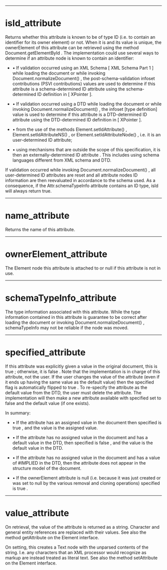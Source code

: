 

---

# isId_attribute

Returns whether this attribute is known to be of type ID (i.e. to contain an identifier for its owner element) or not. When it is and its value is unique, the ownerElement of this attribute can be retrieved using the method Document.getElementById . The implementation could use several ways to determine if an attribute node is known to contain an identifier:

- • If validation occurred using an XML Schema [ XML Schema Part 1 ] while loading the document or while invoking Document.normalizeDocument() , the post-schema-validation infoset contributions (PSVI contributions) values are used to determine if this attribute is a schema-determined ID attribute using the schema-determined ID definition in [ XPointer ].

- • If validation occurred using a DTD while loading the document or while invoking Document.normalizeDocument() , the infoset [type definition] value is used to determine if this attribute is a DTD-determined ID attribute using the DTD-determined ID definition in [ XPointer ].

- • from the use of the methods Element.setIdAttribute() , Element.setIdAttributeNS() , or Element.setIdAttributeNode() , i.e. it is an user-determined ID attribute;

- • using mechanisms that are outside the scope of this specification, it is then an externally-determined ID attribute . This includes using schema languages different from XML schema and DTD.

If validation occurred while invoking Document.normalizeDocument() , all user-determined ID attributes are reset and all attribute nodes ID information are then reevaluated in accordance to the schema used. As a consequence, if the Attr.schemaTypeInfo attribute contains an ID type, isId will always return true.



---

# name_attribute

Returns the name of this attribute.



---

# ownerElement_attribute

The Element node this attribute is attached to or null if this attribute is not in use.



---

# schemaTypeInfo_attribute

The type information associated with this attribute. While the type information contained in this attribute is guarantee to be correct after loading the document or invoking Document.normalizeDocument() , schemaTypeInfo may not be reliable if the node was moved.



---

# specified_attribute

If this attribute was explicitly given a value in the original document, this is true ; otherwise, it is false . Note that the implementation is in charge of this attribute, not the user. If the user changes the value of the attribute (even if it ends up having the same value as the default value) then the specified flag is automatically flipped to true . To re-specify the attribute as the default value from the DTD, the user must delete the attribute. The implementation will then make a new attribute available with specified set to false and the default value (if one exists).

In summary:

- • If the attribute has an assigned value in the document then specified is true , and the value is the assigned value.

- • If the attribute has no assigned value in the document and has a default value in the DTD, then specified is false , and the value is the default value in the DTD.

- • If the attribute has no assigned value in the document and has a value of #IMPLIED in the DTD, then the attribute does not appear in the structure model of the document.

- • If the ownerElement attribute is null (i.e. because it was just created or was set to null by the various removal and cloning operations) specified is true .



---

# value_attribute

On retrieval, the value of the attribute is returned as a string. Character and general entity references are replaced with their values. See also the method getAttribute on the Element interface.

On setting, this creates a Text node with the unparsed contents of the string. I.e. any characters that an XML processor would recognize as markup are instead treated as literal text. See also the method setAttribute on the Element interface.